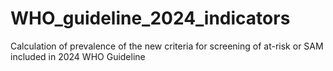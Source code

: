 # WHO_guideline_2024_indicators
Calculation of prevalence of the new criteria for screening of at-risk or SAM included in 2024 WHO Guideline

